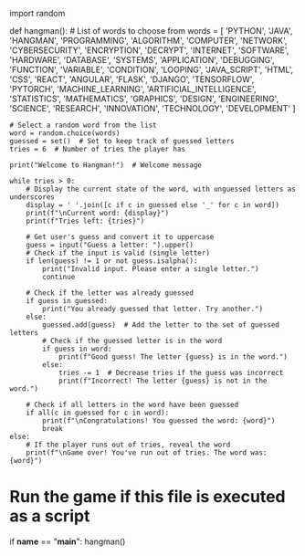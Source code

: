 import random

def hangman():
    # List of words to choose from
    words = [
        'PYTHON', 'JAVA', 'HANGMAN', 'PROGRAMMING', 'ALGORITHM', 'COMPUTER',
        'NETWORK', 'CYBERSECURITY', 'ENCRYPTION', 'DECRYPT', 'INTERNET', 'SOFTWARE',
        'HARDWARE', 'DATABASE', 'SYSTEMS', 'APPLICATION', 'DEBUGGING', 'FUNCTION',
        'VARIABLE', 'CONDITION', 'LOOPING', 'JAVA_SCRIPT', 'HTML', 'CSS', 'REACT',
        'ANGULAR', 'FLASK', 'DJANGO', 'TENSORFLOW', 'PYTORCH', 'MACHINE_LEARNING',
        'ARTIFICIAL_INTELLIGENCE', 'STATISTICS', 'MATHEMATICS', 'GRAPHICS', 'DESIGN',
        'ENGINEERING', 'SCIENCE', 'RESEARCH', 'INNOVATION', 'TECHNOLOGY', 'DEVELOPMENT'
    ]
    
    # Select a random word from the list
    word = random.choice(words)
    guessed = set()  # Set to keep track of guessed letters
    tries = 6  # Number of tries the player has

    print("Welcome to Hangman!")  # Welcome message

    while tries > 0:
        # Display the current state of the word, with unguessed letters as underscores
        display = ' '.join([c if c in guessed else '_' for c in word])
        print(f"\nCurrent word: {display}")
        print(f"Tries left: {tries}")
        
        # Get user's guess and convert it to uppercase
        guess = input("Guess a letter: ").upper()
        # Check if the input is valid (single letter)
        if len(guess) != 1 or not guess.isalpha():
            print("Invalid input. Please enter a single letter.")
            continue

        # Check if the letter was already guessed
        if guess in guessed:
            print("You already guessed that letter. Try another.")
        else:
            guessed.add(guess)  # Add the letter to the set of guessed letters
            # Check if the guessed letter is in the word
            if guess in word:
                print(f"Good guess! The letter {guess} is in the word.")
            else:
                tries -= 1  # Decrease tries if the guess was incorrect
                print(f"Incorrect! The letter {guess} is not in the word.")

        # Check if all letters in the word have been guessed
        if all(c in guessed for c in word):
            print(f"\nCongratulations! You guessed the word: {word}")
            break
    else:
        # If the player runs out of tries, reveal the word
        print(f"\nGame over! You've run out of tries. The word was: {word}")

# Run the game if this file is executed as a script
if __name__ == "__main__":
    hangman()
